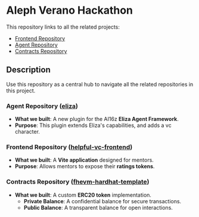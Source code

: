 # Aleph Verano Hackathon

This repository links to all the related projects:

- [Frontend Repository](https://github.com/DavidZapataOh/helpful-vc-frontend)
- [Agent Repository](https://github.com/tomasCalletce/eliza)
- [Contracts Repository](https://github.com/DavidZapataOh/fhevm-hardhat-template)

## Description

Use this repository as a central hub to navigate all the related repositories in this project.

### Agent Repository ([eliza](https://github.com/tomasCalletce/eliza))
- **What we built**: A new plugin for the AI16z **Eliza Agent Framework**.
- **Purpose**: This plugin extends Eliza's capabilities, and adds a vc character.

### Frontend Repository ([helpful-vc-frontend](https://github.com/DavidZapataOh/helpful-vc-frontend))
- **What we built**: A **Vite application** designed for mentors.
- **Purpose**: Allows mentors to expose their **ratings tokens**.

### Contracts Repository ([fhevm-hardhat-template](https://github.com/DavidZapataOh/fhevm-hardhat-template))
- **What we built**: A custom **ERC20 token** implementation.
  - **Private Balance**: A confidential balance for secure transactions.
  - **Public Balance**: A transparent balance for open interactions.
